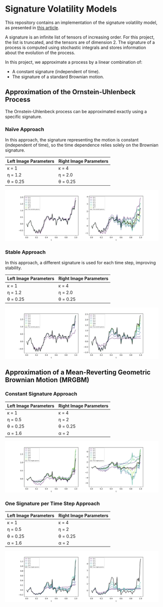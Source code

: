 # Signature Volatility Models

This repository contains an implementation of the signature volatility model, as presented in [this article](https://arxiv.org/abs/2402.01820).

A signature is an infinite list of tensors of increasing order. For this project, the list is truncated, and the tensors are of dimension 2. The signature of a process is computed using stochastic integrals and stores information about the evolution of the process.

In this project, we approximate a process by a linear combination of:
- A constant signature (independent of time).
- The signature of a standard Brownian motion.


## Approximation of the Ornstein-Uhlenbeck Process

The Ornstein-Uhlenbeck process can be approximated exactly using a specific signature.

### Naïve Approach
In this approach, the signature representing the motion is constant (independent of time), so the time dependence relies solely on the Brownian signature.

| Left Image Parameters | Right Image Parameters |
|-|-|
| κ = 1  | κ = 4  |
| η = 1.2  | η = 2.0  |
| θ = 0.25| θ = 0.25|

![Naïve Approximation of Ornstein-Uhlenbeck](outputs/ornstein_approx_naive.png)


### Stable Approach
In this approach, a different signature is used for each time step, improving stability.

| Left Image Parameters | Right Image Parameters |
|-|-|
| κ = 1  | κ = 4  |
| η = 1.2  | η = 2.0  |
| θ = 0.25| θ = 0.25|

![Stable Approximation of Ornstein-Uhlenbeck](outputs/ornstein_approx_stable.png)


## Approximation of a Mean-Reverting Geometric Brownian Motion (MRGBM)

### Constant Signature Approach


| Left Image Parameters | Right Image Parameters |
|-|-|
| κ = 1  | κ = 4  |
| η = 0.5  | η = 2  |
| θ = 0.25| θ = 0.25|
| α = 1.6 | α = 2  |

![MRGBM Approximation with Constant Signature](outputs/mrgbm_approx_naive.png)

### One Signature per Time Step Approach

| Left Image Parameters | Right Image Parameters |
|-|-|
| κ = 1 | κ = 4  |
| η = 0.5  | η = 2  |
| θ = 0.25| θ = 0.25|
| α = 1.6 | α = 2  |

![MRGBM Approximation with One Signature per Time Step](outputs/mrgbm_approx_stable.png)
